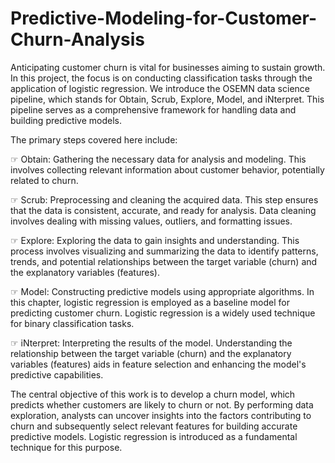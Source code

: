 # Predictive-Modeling-for-Customer-Churn-Analysis
Anticipating customer churn is vital for businesses aiming to sustain growth. 
In this project, the focus is on conducting classification tasks through the application of logistic regression. We introduce the OSEMN data science pipeline, which stands for Obtain, Scrub, Explore, Model, and iNterpret. This pipeline serves as a comprehensive framework for handling data and building predictive models.

The primary steps covered here include:

☞ Obtain: Gathering the necessary data for analysis and modeling. This involves collecting relevant information about customer behavior, potentially related to churn.

☞ Scrub: Preprocessing and cleaning the acquired data. This step ensures that the data is consistent, accurate, and ready for analysis. Data cleaning involves dealing with missing values, outliers, and formatting issues.

☞ Explore: Exploring the data to gain insights and understanding. This process involves visualizing and summarizing the data to identify patterns, trends, and potential relationships between the target variable (churn) and the explanatory variables (features).

☞ Model: Constructing predictive models using appropriate algorithms. In this chapter, logistic regression is employed as a baseline model for predicting customer churn. Logistic regression is a widely used technique for binary classification tasks.

☞ iNterpret: Interpreting the results of the model. Understanding the relationship between the target variable (churn) and the explanatory variables (features) aids in feature selection and enhancing the model's predictive capabilities.

The central objective of this work is to develop a churn model, which predicts whether customers are likely to churn or not. By performing data exploration, analysts can uncover insights into the factors contributing to churn and subsequently select relevant features for building accurate predictive models. Logistic regression is introduced as a fundamental technique for this purpose.
